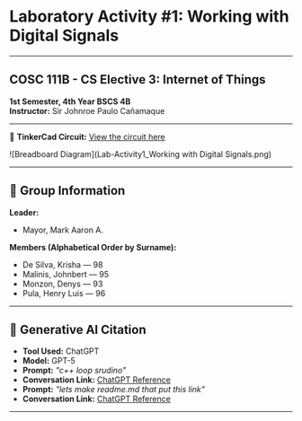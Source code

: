 # Laboratory Activity #1: Working with Digital Signals

---

## COSC 111B - CS Elective 3: Internet of Things  
**1st Semester, 4th Year BSCS 4B**  
**Instructor:** Sir Johnroe Paulo Cañamaque  

---

🔗 **TinkerCad Circuit:** [View the circuit here](https://www.tinkercad.com/things/2IPpCmf2Kyc-activity-1/editel?returnTo=https%3A%2F%2Fwww.tinkercad.com%2Fdashboard%2Fdesigns%2Fcircuits&sharecode=L094NlnBJXxVfPSNS5jQyn7XZ5Dq56siixmCJ0mjZ8Q&fbclid=IwY2xjawM2M1JleHRuA2FlbQIxMABicmlkETFIb2dqY3lzWm9qT3UwcGNJAR75EWZ7Y8ZMAZ-9GRJ-nk3iVeL9n7euc6onSvdppo9Nt8nZZD36FpbIGO0J-w_aem_o-7kLAlYVED3o6TFtikYOw)  

![Breadboard Diagram](Lab-Activity1_Working with Digital Signals.png)


---

## 📌 Group Information
**Leader:**  
- Mayor, Mark Aaron A.  

**Members (Alphabetical Order by Surname):**  
- De Silva, Krisha — 98  
- Malinis, Johnbert — 95  
- Monzon, Denys — 93 
- Pula, Henry Luis — 96

---

## 📌 Generative AI Citation
- **Tool Used:** ChatGPT  
- **Model:** GPT-5  
- **Prompt:** *"c++ loop srudino"*  
- **Conversation Link:** [ChatGPT Reference](https://chatgpt.com/share/68c9530e-c970-8011-bf50-900db559b68d)
- **Prompt:** *"lets make readme.md that put this link"*  
- **Conversation Link:** [ChatGPT Reference](https://chatgpt.com/share/68c95a65-9b00-8011-b1db-504355f0e934)

---
